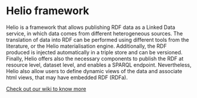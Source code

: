 # Helio framework

Helio is a framework that allows publishing RDF data as a Linked Data service, in which data comes from different heterogeneous sources. The translation of data into RDF can be performed using different tools from the literature, or the Helio materialisation engine. Additionally, the RDF produced is injected automatically in a triple store and can be versioned. Finally, Helio offers also the necessary components to publish the RDF at resource level, dataset level, and enables a SPARQL endpoint. Nevertheless, Helio also allow users to define dynamic views of the data and associate html views, that may have embedded RDF (RDFa).

[Check out our wiki to know more](https://github.com/oeg-upm/helio/wiki)
